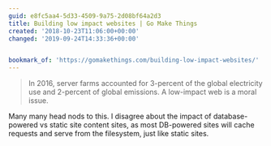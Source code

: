 ```yaml
---
guid: e8fc5aa4-5d33-4509-9a75-2d08bf64a2d3
title: Building low impact websites | Go Make Things
created: '2018-10-23T11:06:00+00:00'
changed: '2019-09-24T14:33:36+00:00'


bookmark_of: 'https://gomakethings.com/building-low-impact-websites/'
---
```



> In 2016, server farms accounted for 3-percent of the global electricity use and 2-percent of global emissions. 
> A low-impact web is a moral issue.

Many many head nods to this. I disagree about the impact of database-powered vs static site content sites, as most DB-powered sites will cache requests and serve from the filesystem, just like static sites.
